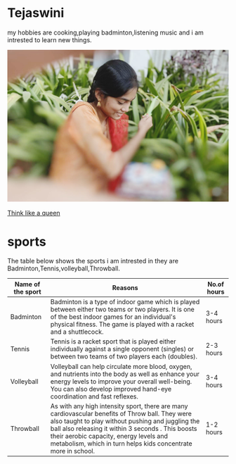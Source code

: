 # Tejaswini<br>

 my hobbies are cooking,playing badminton,listening music and i am intrested to learn new things.<br>



![no image](Tejaswini.jpg)

[Think like a queen](README.md)

# sports

The table below shows the sports i am intrested in they are Badminton,Tennis,volleyball,Throwball.
<br>

| Name of the sport | Reasons |No.of hours|
| --- | --- | --- |
|Badminton| Badminton is a type of indoor game which is played between either two teams or two players. It is one of the best indoor games for an individual's physical fitness. The game is played with a racket and a shuttlecock. |3-4 hours|
|Tennis|  Tennis is a racket sport that is played either individually against a single opponent (singles) or between two teams of two players each (doubles). |2-3 hours |
|Volleyball| Volleyball can help circulate more blood, oxygen, and nutrients into the body as well as enhance your energy levels to improve your overall well-being. You can also develop improved hand-eye coordination and fast reflexes. |3-4 hours|
|Throwball|  As with any high intensity sport, there are many cardiovascular benefits of Throw ball. They were also taught to play without pushing and juggling the ball also releasing it within 3 seconds . This boosts their aerobic capacity, energy levels and metabolism, which in turn helps kids concentrate more in school. |1-2 hours|



